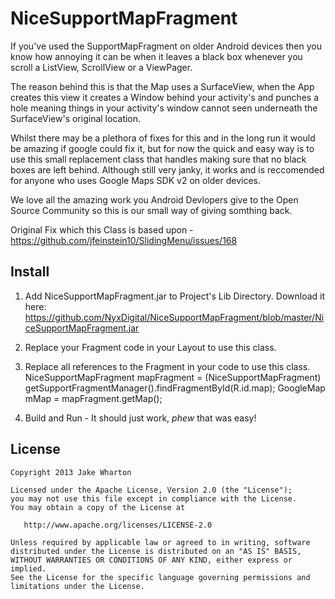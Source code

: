 NiceSupportMapFragment
======================

If you've used the SupportMapFragment on older Android devices then you know how annoying it can be when it leaves a black box whenever you scroll a ListView, ScrollView or a ViewPager.

The reason behind this is that the Map uses a SurfaceView, when the App creates this view it creates a Window behind your activity's and punches a hole meaning things in your activity's window cannot seen underneath the SurfaceView's original location. 

Whilst there may be a plethora of fixes for this and in the long run it would be amazing if google could fix it, but for now the quick and easy way is to use this small replacement class that handles making sure that no black boxes are left behind. Although still very janky, it works and is reccomended for anyone who uses Google Maps SDK v2 on older devices.

We love all the amazing work you Android Devlopers give to the Open Source Community so this is our small way of giving somthing back.

Original Fix which this Class is based upon -  https://github.com/jfeinstein10/SlidingMenu/issues/168

Install
-------

1. Add NiceSupportMapFragment.jar to Project's Lib Directory. Download it here: https://github.com/NyxDigital/NiceSupportMapFragment/blob/master/NiceSupportMapFragment.jar
2. Replace your Fragment code in your Layout to use this class.
    <fragment
          android:id="@+id/map"
          android:layout_width="match_parent"
          android:layout_height="match_parent"
          android:name="com.NyxDigital.NiceSupportMapFragment"/>

3. Replace all references to the Fragment in your code to use this class.
    NiceSupportMapFragment mapFragment = (NiceSupportMapFragment) getSupportFragmentManager().findFragmentById(R.id.map);
    GoogleMap mMap = mapFragment.getMap();

4. Build and Run - It should just work, *phew* that was easy!


License
-------

    Copyright 2013 Jake Wharton

    Licensed under the Apache License, Version 2.0 (the "License");
    you may not use this file except in compliance with the License.
    You may obtain a copy of the License at

       http://www.apache.org/licenses/LICENSE-2.0

    Unless required by applicable law or agreed to in writing, software
    distributed under the License is distributed on an "AS IS" BASIS,
    WITHOUT WARRANTIES OR CONDITIONS OF ANY KIND, either express or implied.
    See the License for the specific language governing permissions and
    limitations under the License.
